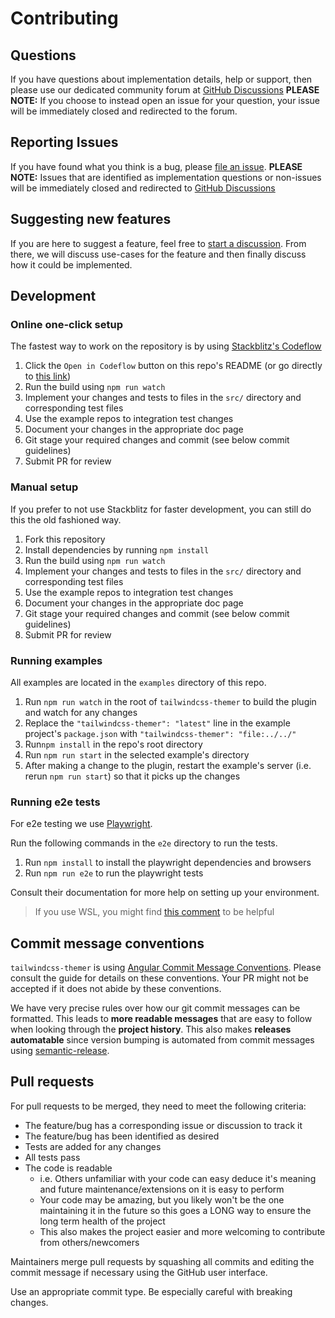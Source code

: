 # Contributing

## Questions

If you have questions about implementation details, help or support, then please use our dedicated community forum at [GitHub Discussions](https://github.com/RyanClementsHax/tailwindcss-themer/discussions) **PLEASE NOTE:** If you choose to instead open an issue for your question, your issue will be immediately closed and redirected to the forum.

## Reporting Issues

If you have found what you think is a bug, please [file an issue](https://github.com/RyanClementsHax/tailwindcss-themer/issues/new/choose). **PLEASE NOTE:** Issues that are identified as implementation questions or non-issues will be immediately closed and redirected to [GitHub Discussions](https://github.com/RyanClementsHax/tailwindcss-themer/discussions)

## Suggesting new features

If you are here to suggest a feature, feel free to [start a discussion](https://github.com/RyanClementsHax/tailwindcss-themer/discussions). From there, we will discuss use-cases for the feature and then finally discuss how it could be implemented.

## Development

### Online one-click setup

The fastest way to work on the repository is by using [Stackblitz's Codeflow](https://stackblitz.com/codeflow)

1. Click the `Open in Codeflow` button on this repo's README (or go directly to [this link](https:///pr.new/RyanClementsHax/tailwindcss-themer))
2. Run the build using `npm run watch`
3. Implement your changes and tests to files in the `src/` directory and corresponding test files
4. Use the example repos to integration test changes
5. Document your changes in the appropriate doc page
6. Git stage your required changes and commit (see below commit guidelines)
7. Submit PR for review

### Manual setup

If you prefer to not use Stackblitz for faster development, you can still do this the old fashioned way.

1. Fork this repository
2. Install dependencies by running `npm install`
3. Run the build using `npm run watch`
4. Implement your changes and tests to files in the `src/` directory and corresponding test files
5. Use the example repos to integration test changes
6. Document your changes in the appropriate doc page
7. Git stage your required changes and commit (see below commit guidelines)
8. Submit PR for review

### Running examples

All examples are located in the `examples` directory of this repo.

1. Run `npm run watch` in the root of `tailwindcss-themer` to build the plugin and watch for any changes
2. Replace the `"tailwindcss-themer": "latest"` line in the example project's `package.json` with `"tailwindcss-themer": "file:../../"`
3. Run`npm install` in the repo's root directory
4. Run `npm run start` in the selected example's directory
5. After making a change to the plugin, restart the example's server (i.e. rerun `npm run start`) so that it picks up the changes

### Running e2e tests

For e2e testing we use [Playwright](https://playwright.dev/).

Run the following commands in the `e2e` directory to run the tests.

1. Run `npm install` to install the playwright dependencies and browsers
2. Run `npm run e2e` to run the playwright tests

Consult their documentation for more help on setting up your environment.

> If you use WSL, you might find [this comment](https://github.com/microsoft/playwright/issues/13533#issuecomment-1098391029) to be helpful

## Commit message conventions

`tailwindcss-themer` is using [Angular Commit Message Conventions](https://github.com/angular/angular/blob/main/CONTRIBUTING.md#-commit-message-format). Please consult the guide for details on these conventions. Your PR might not be accepted if it does not abide by these conventions.

We have very precise rules over how our git commit messages can be formatted. This leads to **more readable messages** that are easy to follow when looking through the **project history**. This also makes **releases automatable** since version bumping is automated from commit messages using [semantic-release](https://github.com/semantic-release/semantic-release).

## Pull requests

For pull requests to be merged, they need to meet the following criteria:

- The feature/bug has a corresponding issue or discussion to track it
- The feature/bug has been identified as desired
- Tests are added for any changes
- All tests pass
- The code is readable
  - i.e. Others unfamiliar with your code can easy deduce it's meaning and future maintenance/extensions on it is easy to perform
  - Your code may be amazing, but you likely won't be the one maintaining it in the future so this goes a LONG way to ensure the long term health of the project
  - This also makes the project easier and more welcoming to contribute from others/newcomers

Maintainers merge pull requests by squashing all commits and editing the commit message if necessary using the GitHub user interface.

Use an appropriate commit type. Be especially careful with breaking changes.
